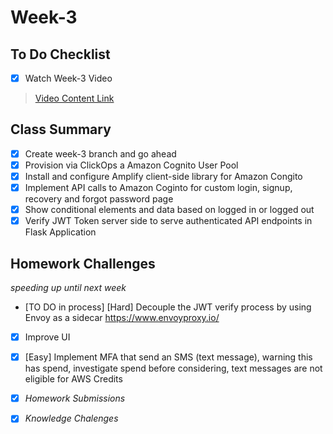 # Week-3

## To Do Checklist

- [x] Watch Week-3 Video

> [Video Content Link](videocontent/video_content_week3.md)

## Class Summary

- [x] Create week-3 branch and go ahead 
- [x] Provision via ClickOps a Amazon Cognito User Pool
- [x] Install and configure Amplify client-side library for Amazon Congito
- [x] Implement API calls to Amazon Coginto for custom login, signup, recovery and forgot password page
- [x] Show conditional elements and data based on logged in or logged out
- [x] Verify JWT Token server side to serve authenticated API endpoints in Flask Application

## Homework Challenges
*speeding up until next week*
- [TO DO in process] [Hard] Decouple the JWT verify process by using Envoy as a sidecar https://www.envoyproxy.io/

- [x] Improve UI

- [x] [Easy] Implement MFA that send an SMS (text message), warning this has spend, investigate spend before considering, text messages are not eligible for AWS Credits

- [x] *Homework Submissions*

- [x] *Knowledge Chalenges*
